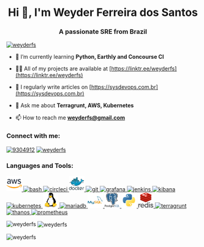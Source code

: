 <h1 align="center">Hi 👋, I'm Weyder Ferreira dos Santos</h1>
<h3 align="center">A passionate SRE from Brazil</h3>

<p align="left"> <a href="https://github.com/ryo-ma/github-profile-trophy"><img src="https://github-profile-trophy.vercel.app/?username=weyderfs" alt="weyderfs" /></a> </p>

- 🌱 I’m currently learning **Python, Earthly and Concourse CI**

- 👨‍💻 All of my projects are available at [https://linktr.ee/weyderfs](https://linktr.ee/weyderfs)

- 📝 I regularly write articles on [https://sysdevops.com.br](https://sysdevops.com.br)

- 💬 Ask me about **Terragrunt, AWS, Kubernetes**

- 📫 How to reach me **weyderfs@gmail.com**

<h3 align="left">Connect with me:</h3>
<p align="left">
<a href="https://stackoverflow.com/users/9304912" target="blank"><img align="center" src="https://raw.githubusercontent.com/rahuldkjain/github-profile-readme-generator/master/src/images/icons/Social/stack-overflow.svg" alt="9304912" height="30" width="40" /></a>
<a href="https://instagram.com/weyderfs" target="blank"><img align="center" src="https://raw.githubusercontent.com/rahuldkjain/github-profile-readme-generator/master/src/images/icons/Social/instagram.svg" alt="weyderfs" height="30" width="40" /></a>
</p>

<h3 align="left">Languages and Tools:</h3>
<p align="left"> <a href="https://aws.amazon.com" target="_blank" rel="noreferrer"> <img src="https://raw.githubusercontent.com/devicons/devicon/master/icons/amazonwebservices/amazonwebservices-original-wordmark.svg" alt="aws" width="40" height="40"/> </a> <a href="https://www.gnu.org/software/bash/" target="_blank" rel="noreferrer"> <img src="https://www.vectorlogo.zone/logos/gnu_bash/gnu_bash-icon.svg" alt="bash" width="40" height="40"/> </a> <a href="https://circleci.com" target="_blank" rel="noreferrer"> <img src="https://www.vectorlogo.zone/logos/circleci/circleci-icon.svg" alt="circleci" width="40" height="40"/> </a> <a href="https://www.docker.com/" target="_blank" rel="noreferrer"> <img src="https://raw.githubusercontent.com/devicons/devicon/master/icons/docker/docker-original-wordmark.svg" alt="docker" width="40" height="40"/> </a> <a href="https://git-scm.com/" target="_blank" rel="noreferrer"> <img src="https://www.vectorlogo.zone/logos/git-scm/git-scm-icon.svg" alt="git" width="40" height="40"/> </a> <a href="https://grafana.com" target="_blank" rel="noreferrer"> <img src="https://www.vectorlogo.zone/logos/grafana/grafana-icon.svg" alt="grafana" width="40" height="40"/> </a> <a href="https://www.jenkins.io" target="_blank" rel="noreferrer"> <img src="https://www.vectorlogo.zone/logos/jenkins/jenkins-icon.svg" alt="jenkins" width="40" height="40"/> </a> <a href="https://www.elastic.co/kibana" target="_blank" rel="noreferrer"> <img src="https://www.vectorlogo.zone/logos/elasticco_kibana/elasticco_kibana-icon.svg" alt="kibana" width="40" height="40"/> </a> <a href="https://kubernetes.io" target="_blank" rel="noreferrer"> <img src="https://www.vectorlogo.zone/logos/kubernetes/kubernetes-icon.svg" alt="kubernetes" width="40" height="40"/> </a> <a href="https://www.linux.org/" target="_blank" rel="noreferrer"> <img src="https://raw.githubusercontent.com/devicons/devicon/master/icons/linux/linux-original.svg" alt="linux" width="40" height="40"/> </a> <a href="https://mariadb.org/" target="_blank" rel="noreferrer"> <img src="https://www.vectorlogo.zone/logos/mariadb/mariadb-icon.svg" alt="mariadb" width="40" height="40"/> </a> <a href="https://www.mysql.com/" target="_blank" rel="noreferrer"> <img src="https://raw.githubusercontent.com/devicons/devicon/master/icons/mysql/mysql-original-wordmark.svg" alt="mysql" width="40" height="40"/> </a> <a href="https://www.postgresql.org" target="_blank" rel="noreferrer"> <img src="https://raw.githubusercontent.com/devicons/devicon/master/icons/postgresql/postgresql-original-wordmark.svg" alt="postgresql" width="40" height="40"/> </a> <a href="https://www.python.org" target="_blank" rel="noreferrer"> <img src="https://raw.githubusercontent.com/devicons/devicon/master/icons/python/python-original.svg" alt="python" width="40" height="40"/> </a> <a href="https://redis.io" target="_blank" rel="noreferrer"> <img src="https://raw.githubusercontent.com/devicons/devicon/master/icons/redis/redis-original-wordmark.svg" alt="redis" width="40" height="40"/> </a> <a href="https://terragrunt.gruntwork.io/" target="_blank" rel="noreferrer"> <img src="https://assets-global.website-files.com/5ceab5395d0f478e169de7c0/624c7fa12617224fc962dbc1_451c24614aece67849fd62d0432d77ecd00735c6.png" alt="terragrunt" width="40" height="40"/> </a> <a href="https://thanos.io" target="_blank" rel="noreferrer"> <img src="https://avatars.githubusercontent.com/u/49725059?s=280&v=4" alt="thanos" width="40" height="40"/> </a> <a href="https://prometheus.io" target="_blank" rel="noreferrer"> <img src="https://upload.wikimedia.org/wikipedia/commons/thumb/3/38/Prometheus_software_logo.svg/2066px-Prometheus_software_logo.svg.png" alt="prometheus" width="40" height="40"/> </a>
</p>

<p><img align="left" src="https://github-readme-stats.vercel.app/api/top-langs?username=weyderfs&show_icons=true&locale=en&layout=compact" alt="weyderfs" /></p>

<p>&nbsp;<img align="center" src="https://github-readme-stats.vercel.app/api?username=weyderfs&show_icons=true&locale=en" alt="weyderfs" /></p>

<p><img align="center" src="https://github-readme-streak-stats.herokuapp.com/?user=weyderfs&" alt="weyderfs" /></p>

